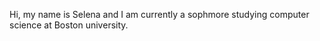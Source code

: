 Hi, my name is Selena and I am currently a sophmore studying computer science at Boston university. 
<!---
s3lz/s3lz is a ✨ special ✨ repository because its `README.md` (this file) appears on your GitHub profile.
You can click the Preview link to take a look at your changes.
--->
